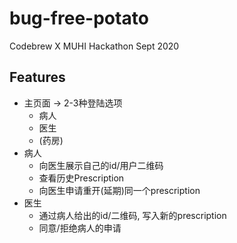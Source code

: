 <!-- omit in toc -->
# bug-free-potato
Codebrew X MUHI Hackathon Sept 2020

## Features
- 主页面 -> 2-3种登陆选项
  - 病人
  - 医生
  - (药房)
- 病人
  - 向医生展示自己的id/用户二维码
  - 查看历史Prescription
  - 向医生申请重开(延期)同一个prescription
- 医生
  - 通过病人给出的id/二维码, 写入新的prescription
  - 同意/拒绝病人的申请